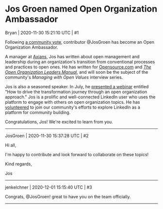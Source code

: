 # Jos Groen named Open Organization Ambassador
Bryan | 2020-11-30 15:21:10 UTC | #1

Following [a community vote](https://github.com/open-organization/governance/issues/13), contributor @JosGroen has become an Open Organization Ambassador.

A manager at [Axians](https://www.axians.com/en/), Jos has written about open management and leadership during an organization's transition from conventional processes and practices to open ones. He has written for [Opensource.com](https://opensource.com/users/jos-groen) and [*The Open Organization Leaders Manual*](https://github.com/open-organization/open-org-leaders-manual/blob/master/groen-transformation-leadership-hybrid-world.md), and will soon be the subject of the community's *Managing with Open Values* interview series.

Jos is also a seasoned speaker. In July, he [presented a webinar](https://www.redhat.com/en/events/webinar/how-to-drive-the-transformation-journey-through-an-open-organization-approach-2020) entitled "How to drive the transformation journey through an open organization approach." Jos is a prolific and well-connected LinkedIn user who uses the platform to engage with others on open organization topics. He has [volunteered](https://www.theopenorganization.community/t/november-12-2020-meeting/172) to join our community's efforts to explore LinkedIn as a platform for community building.

Congratulations, Jos! We're excited to learn from you.

-------------------------

JosGroen | 2020-11-30 15:37:28 UTC | #2

Hi all,

I'm happy to contribute and look forward to collaborate on these topics!

Kind regards,

Jos

-------------------------

jenkelchner | 2020-12-01 15:15:40 UTC | #3

Congrats, @JosGroen! great to have you on the team officially.

-------------------------

